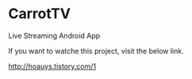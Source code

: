 # CarrotTV
Live Streaming Android App 

If you want to watche this project, visit the below link.

http://hoauys.tistory.com/1
